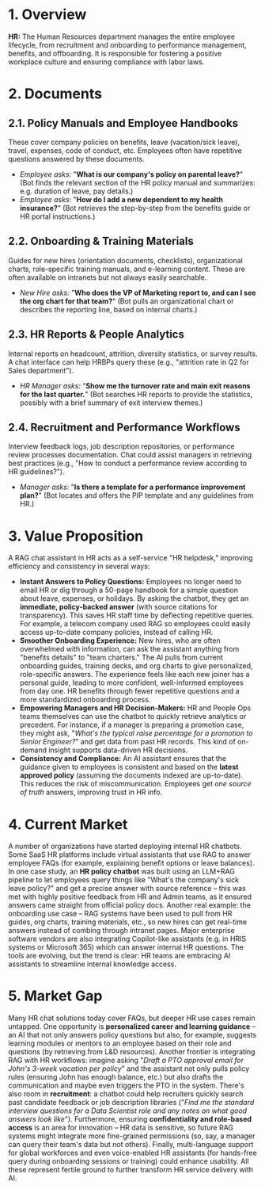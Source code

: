# 1. Overview
**HR:** The Human Resources department manages the entire employee lifecycle, from recruitment and onboarding to performance management, benefits, and offboarding. It is responsible for fostering a positive workplace culture and ensuring compliance with labor laws.

# 2. Documents

## 2.1. Policy Manuals and Employee Handbooks
These cover company policies on benefits, leave (vacation/sick leave), travel, expenses, code of conduct, etc. Employees often have repetitive questions answered by these documents.
* *Employee asks:* "**What is our company's policy on parental leave?**" (Bot finds the relevant section of the HR policy manual and summarizes: e.g. duration of leave, pay details.)
* *Employee asks:* "**How do I add a new dependent to my health insurance?**" (Bot retrieves the step-by-step from the benefits guide or HR portal instructions.)

## 2.2. Onboarding & Training Materials
Guides for new hires (orientation documents, checklists), organizational charts, role-specific training manuals, and e-learning content. These are often available on intranets but not always easily searchable.
* *New Hire asks:* "**Who does the VP of Marketing report to, and can I see the org chart for that team?**" (Bot pulls an organizational chart or describes the reporting line, based on internal charts.)

## 2.3. HR Reports & People Analytics
Internal reports on headcount, attrition, diversity statistics, or survey results. A chat interface can help HRBPs query these (e.g., "attrition rate in Q2 for Sales department").
* *HR Manager asks:* "**Show me the turnover rate and main exit reasons for the last quarter.**" (Bot searches HR reports to provide the statistics, possibly with a brief summary of exit interview themes.)

## 2.4. Recruitment and Performance Workflows
Interview feedback logs, job description repositories, or performance review processes documentation. Chat could assist managers in retrieving best practices (e.g., "How to conduct a performance review according to HR guidelines?").
* *Manager asks:* "**Is there a template for a performance improvement plan?**" (Bot locates and offers the PIP template and any guidelines from HR.)

# 3. Value Proposition
A RAG chat assistant in HR acts as a self-service "HR helpdesk," improving efficiency and consistency in several ways:

* **Instant Answers to Policy Questions:** Employees no longer need to email HR or dig through a 50-page handbook for a simple question about leave, expenses, or holidays. By asking the chatbot, they get an **immediate, policy-backed answer** (with source citations for transparency). This saves HR staff time by deflecting repetitive queries. For example, a telecom company used RAG so employees could easily access up-to-date company policies, instead of calling HR.
* **Smoother Onboarding Experience:** New hires, who are often overwhelmed with information, can ask the assistant anything from "benefits details" to "team charters." The AI pulls from current onboarding guides, training decks, and org charts to give personalized, role-specific answers. The experience feels like each new joiner has a personal guide, leading to more confident, well-informed employees from day one. HR benefits through fewer repetitive questions and a more standardized onboarding process.
* **Empowering Managers and HR Decision-Makers:** HR and People Ops teams themselves can use the chatbot to quickly retrieve analytics or precedent. For instance, if a manager is preparing a promotion case, they might ask, "*What's the typical raise percentage for a promotion to Senior Engineer?*" and get data from past HR records. This kind of on-demand insight supports data-driven HR decisions.
* **Consistency and Compliance:** An AI assistant ensures that the guidance given to employees is consistent and based on the **latest approved policy** (assuming the documents indexed are up-to-date). This reduces the risk of miscommunication. Employees get *one source of truth* answers, improving trust in HR info.

# 4. Current Market
A number of organizations have started deploying internal HR chatbots. Some SaaS HR platforms include virtual assistants that use RAG to answer employee FAQs (for example, explaining benefit options or leave balances). In one case study, an **HR policy chatbot** was built using an LLM+RAG pipeline to let employees query things like "What's the company's sick leave policy?" and get a precise answer with source reference – this was met with highly positive feedback from HR and Admin teams, as it ensured answers came straight from official policy docs. Another real example: the onboarding use case – RAG systems have been used to pull from HR guides, org charts, training materials, etc., so new hires can get real-time answers instead of combing through intranet pages. Major enterprise software vendors are also integrating Copilot-like assistants (e.g. in HRIS systems or Microsoft 365) which can answer internal HR questions. The tools are evolving, but the trend is clear: HR teams are embracing AI assistants to streamline internal knowledge access.

# 5. Market Gap
Many HR chat solutions today cover FAQs, but deeper HR use cases remain untapped. One opportunity is **personalized career and learning guidance** – an AI that not only answers policy questions but also, for example, suggests learning modules or mentors to an employee based on their role and questions (by retrieving from L&D resources). Another frontier is integrating RAG with HR workflows: imagine asking "*Draft a PTO approval email for John's 3-week vacation per policy*" and the assistant not only pulls policy rules (ensuring John has enough balance, etc.) but also drafts the communication and maybe even triggers the PTO in the system. There's also room in **recruitment**: a chatbot could help recruiters quickly search past candidate feedback or job description libraries ("*Find me the standard interview questions for a Data Scientist role and any notes on what good answers look like*"). Furthermore, ensuring **confidentiality and role-based access** is an area for innovation – HR data is sensitive, so future RAG systems might integrate more fine-grained permissions (so, say, a manager can query their team's data but not others). Finally, multi-language support for global workforces and even voice-enabled HR assistants (for hands-free query during onboarding sessions or training) could enhance usability. All these represent fertile ground to further transform HR service delivery with AI.
